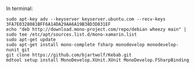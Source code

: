 In terminal:

    sudo apt-key adv --keyserver keyserver.ubuntu.com --recv-keys 3FA7E0328081BFF6A14DA29AA6A19B38D3D831EF
    echo "deb http://download.mono-project.com/repo/debian wheezy main" | sudo tee /etc/apt/sources.list.d/mono-xamarin.list
    sudo apt-get update
    sudo apt-get install mono-complete fsharp monodevelop monodevelop-nunit git
    git clone https://github.com/bjartwolf/Kebab.git
    mdtool setup install MonoDevelop.XUnit.XUnit MonoDevelop.FSharpBinding
